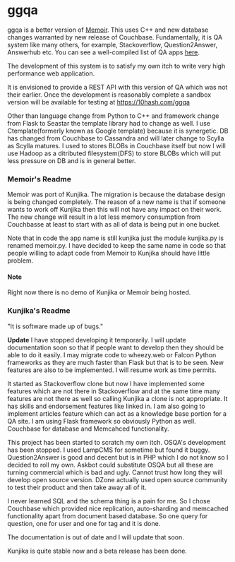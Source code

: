 ggqa
====
ggqa is a better version of [Memoir](https://github.com/shivshankardayal/memoir).
This uses C++ and new database changes warranted by new release of Couchbase.
Fundamentally, it is QA system like many others, for example, Stackoverflow,
Question2Answer, Answerhub etc. You can see a well-compiled list of QA apps
[here](http://meta.stackexchange.com/questions/2267/stack-exchange-clones).

The development of this system is to satisfy my own itch to write very
high performance web application.

It is envisioned to provide a REST API with this version of QA which was not
their earlier. Once the development is reasonably complete a sandbox version
will be available for testing at https://10hash.com/ggqa

Other than language change from Python to C++ and framework change from
Flask to Seastar the template library had to change as well. I use
Ctemplate(formerly known as Google template) because it is synergetic. DB has
changed from Couchbase to Cassandra and will later change to Scylla as Scylla
matures. I used to stores BLOBs in Couchbase itself but now I will use
Hadoop as a ditributed filesystem(DFS) to store BLOBs which will put less
pressure on DB and is in general better.

### Memoir's Readme

Memoir was port of Kunjika. The migration is because the database design is
being changed completely. The reason of a new name is that if someone wants to work
off Kunjika then this will not have any impact on their work. The new change will
result in a lot less memory consumption from Couchbasse at least to start with
as all of data is being put in one bucket.

Note that in code the app name is still kunjika just the module kunjika.py is
renamed memoir.py. I have decided to keep the same name in code so that people
willing to adapt code from Memoir to Kunjika should have little problem.

#### Note

Right now there is no demo of Kunjika or Memoir being hosted.

### Kunjika's Readme

"It is software made up of bugs."

**Update**
I have stopped developing it temporarily. I will update documentation soon
so that if people want to develop then they should be able to do it easily.
I may migrate code to wheezy.web or Falcon Python frameworks as they are
much faster than Flask but that is to be seen. New features are also to be
implemented. I will resume work as time permits.

It started as Stackoverflow clone but now I have implemented some features which
are not there in Stackoverflow and at the same time many features are not there
as well so calling Kunjika a clone is not appropriate.
It has skills and endorsement features like linked in. I am also going to implement
articles feature which can act as a knowledge base portion for a QA site.
I am using Flask framework so obviously Python as well.
Couchbase for database and Memcahced functionality.

This project has been started to scratch my own itch. OSQA's development has been stopped.
I used LampCMS for sometime but found it buggy. Question2Answer is good and
decent but is in PHP which I do not know so I decided to roll my own.
Askbot could substitute OSQA but all these are turning commercial which is bad
and ugly. Cannot trust how long they will develop open source version. DZone
actually used open source community to test their product and then take away
all of it.

I never learned SQL and the schema thing is a pain for me. So I chose Couchbase
which provided nice replication, auto-sharding and memcached functionality apart
from document based database. So one query for question, one for user and one
for tag and it is done.

The documentation is out of date and I will update that soon.

Kunjika is quite stable now and a beta release has been done.
